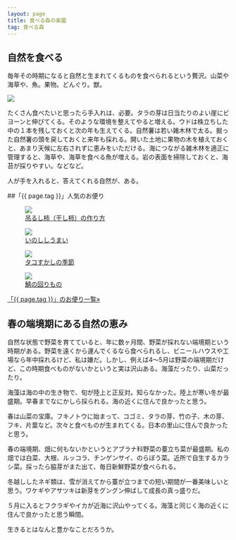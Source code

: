 ```yaml
---
layout: page
title: 食べる森の楽園
tag: 食べる森
---
```


## 自然を食べる

毎年その時期になると自然と生まれてくるものを食べられるという贅沢。山菜や海草や、魚。果物。どんぐり。獣。

![](https://kobapan.com/f/11814697963_22e9e85b36.jpg)

たくさん食べたいと思ったら手入れは、必要。タラの芽は日当たりのよい崖にビヨーンと伸びてくる。そのような環境を整えてやると増える。ウドは株立ちした中の１本を残しておくと次の年も生えてくる。自然薯は若い雑木林で太る。掘った自然薯の頭を戻しておくと来年も採れる。開いた土地に果物の木を植えておくと、あまり天候に左右されずに恵みをいただける。海につながる雑木林を適正に管理すると、海草や、海草を食べる魚が増える。岩の表面を掃除しておくと、海苔が採りやすい。などなど。

人が手を入れると、答えてくれる自然が、ある。

##「{{ page.tag }}」人気のお便り
<figure class="related-post"><a href="http://kobapan.com/blog/2014/10/09/turushigaki.html"><img src="https://kobapan.com/f/15380926548_620f948dc5.jpg"/></a><figcaption><a href="http://kobapan.com/blog/2014/10/09/turushigaki.html">吊るし柿（干し柿）の作り方</a></figcaption></figure><figure class="related-post"><a href="http://kobapan.com/blog/2014/11/06/inoshishi.html"><img src="https://kobapan.com/f/15725598412_14ef8f5dea.jpg"/></a><figcaption><a href="http://kobapan.com/blog/2014/11/06/inoshishi.html">いのししうまい</a></figcaption></figure><figure class="related-post"><a href="http://kobapan.com/blog/2014/10/20/tako.html"><img src="https://kobapan.com/f/15411250199_9d56238c5a.jpg"/></a><figcaption><a href="http://kobapan.com/blog/2014/10/20/tako.html">タコすかしの季節</a></figcaption></figure><figure class="related-post"><a href="http://kobapan.com/blog/2014/01/28/saba.html"><img src="https://kobapan.com/f/12189039664_ac2bac0b8e.jpg"/></a><figcaption><a href="http://kobapan.com/blog/2014/01/28/saba.html">鯖の回りもの</a></figcaption></figure>
<p style="clear:both;"><a href="{{site.url}}/tags/{{ page.tag }}">「{{ page.tag }}」のお便り一覧&raquo;</a></p>

## 春の端境期にある自然の恵み

自然な状態で野菜を育てていると、年に数ヶ月間、野菜が採れない端境期という時期がある。野菜を遠くから運んでくるなら食べられるし、ビニールハウスや工場なら年中採れるけど、私は嫌だ。しかし、例えば4〜5月は野菜の端境期だけど、この時期食べものがないかというと実は沢山ある。海藻だったり、山菜だったり。

海藻は海の中の生き物で、旬が陸上と正反対。知らなかった。陸上が寒い冬が最盛期。早春までなにかしら採られる。海の近くに住んで良かったと思う。

春は山菜の宝庫。フキノトウに始まって、コゴミ、タラの芽、竹の子、木の芽、フキ、片葉など。次々と食べものが生まれてくる。日本の里山に住んで良かったと思う。

春の端境期、畑に何もないかというとアブラナ科野菜の薹立ち菜が最盛期。私の畑では白菜、大根、ルッコラ、チンゲンサイ、のらぼう菜。近所で自生するカラシ菜。採ったら脇芽がまた出て、毎日新鮮野菜が食べられる。

冬越ししたネギ類は、雪が消えてから薹が立つまでの短い期間が一番美味しいと思う。ワケギやアサツキは新芽をグングン伸ばして成長の真っ盛りだ。

５月に入るとフクラギやイカが近海に沢山やってくる。海藻と同じく海の近くに住んで良かったと思う瞬間。


生きるとはなんと豊かなことだろうか。


